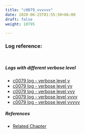 ```yaml
---
title: "c0079_vvvvvv"
date: 2020-06-25T01:55:50+66:00
draft: false
weight: 10795

---
```


### Log reference: <no value>

```
    
```

##### Logs with different verbose level
* [c0079 log - verbose level v](../../logs/c0079_v)
* [c0079 log - verbose level vv](../../logs/c0079_vv)
* [c0079 log - verbose level vvv](../../logs/c0079_vvv)
* [c0079 log - verbose level vvvv](../../logs/c0079_vvvv)
* [c0079 log - verbose level vvvvv](../../logs/c0079_vvvvv)

##### References
* [Related Chapter](../../design-patterns/c0079)
